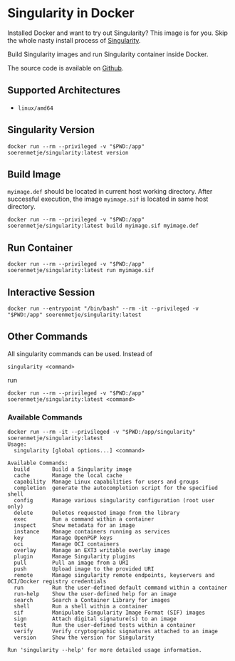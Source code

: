 # Singularity in Docker

Installed Docker and want to try out Singularity? This image is for you. Skip the whole nasty install process
of [Singularity](https://singularity-user-docs.readthedocs.io/en/latest/index.html).

Build Singularity images and run Singularity container inside Docker.

The source code is available on [Github](https://github.com/soerenmetje/singularity-in-docker).

## Supported Architectures

- `linux/amd64`

## Singularity Version

```shell
docker run --rm --privileged -v "$PWD:/app" soerenmetje/singularity:latest version
```

## Build Image

`myimage.def` should be located in current host working directory. After successful execution, the image `myimage.sif`
is located in same host directory.

```shell
docker run --rm --privileged -v "$PWD:/app" soerenmetje/singularity:latest build myimage.sif myimage.def
```

## Run Container

```shell
docker run --rm --privileged -v "$PWD:/app" soerenmetje/singularity:latest run myimage.sif
```

## Interactive Session

```shell
docker run --entrypoint "/bin/bash" --rm -it --privileged -v "$PWD:/app" soerenmetje/singularity:latest
```

## Other Commands

All singularity commands can be used.
Instead of

```
singularity <command>
``` 

run

```
docker run --rm --privileged -v "$PWD:/app" soerenmetje/singularity:latest <command>
```

### Available Commands

```
docker run --rm -it --privileged -v "$PWD:/app/singularity" soerenmetje/singularity:latest
Usage:
  singularity [global options...] <command>

Available Commands:
  build       Build a Singularity image
  cache       Manage the local cache
  capability  Manage Linux capabilities for users and groups
  completion  generate the autocompletion script for the specified shell
  config      Manage various singularity configuration (root user only)
  delete      Deletes requested image from the library
  exec        Run a command within a container
  inspect     Show metadata for an image
  instance    Manage containers running as services
  key         Manage OpenPGP keys
  oci         Manage OCI containers
  overlay     Manage an EXT3 writable overlay image
  plugin      Manage Singularity plugins
  pull        Pull an image from a URI
  push        Upload image to the provided URI
  remote      Manage singularity remote endpoints, keyservers and OCI/Docker registry credentials
  run         Run the user-defined default command within a container
  run-help    Show the user-defined help for an image
  search      Search a Container Library for images
  shell       Run a shell within a container
  sif         Manipulate Singularity Image Format (SIF) images
  sign        Attach digital signature(s) to an image
  test        Run the user-defined tests within a container
  verify      Verify cryptographic signatures attached to an image
  version     Show the version for Singularity

Run 'singularity --help' for more detailed usage information.

```